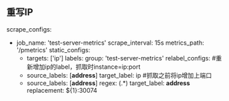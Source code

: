 
## 重写IP
scrape_configs:
  - job_name: 'test-server-metrics'
    scrape_interval: 15s
    metrics_path: '/pmetrics'
    static_configs:
      - targets: ['ip']
        labels:
          group: 'test-server-metrics'
    relabel_configs:
		#重新增加ip的label，抓取时instance=ip:port
      - source_labels: [__address__]
        target_label: ip
		#抓取之前将ip增加上端口
      - source_labels: [__address__]
        regex: (.*)
        target_label: __address__
        replacement: ${1}:30074
